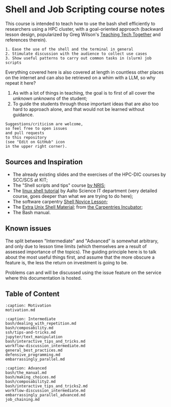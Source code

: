 # Shell and Job Scripting course notes

This course is intended to teach 
how to use the bash shell efficiently
to researchers using a HPC cluster,
with a goal-oriented approach
(backward lesson design,
popularized by Greg Wilson's 
[Teaching Tech Together](https://teachtogether.tech/en/)
and references therein).

```{objectives}
1. Ease the use of the shell and the terminal in general
2. Stimulate discussion with the audience to collect use cases
3. Show useful patterns to carry out common tasks in (slurm) job scripts
```


Everything covered here
is also covered at length 
in countless other places on the internet
and can also be retrieved on a whim with a LLM,
so why repeat it here?
1. As with a lot of things in teaching,
the goal is to first of all cover 
the *unknown unknowns* of the student;
2. To guide the students
through those important ideas
that are also too hard to approach alone,
and that would not be learned 
without guidance.

```{admonition} Suggestions welcome!
Suggestions/criticism are welcome,
so feel free to open issues 
and pull requests 
to this repository
(see "Edit on GitHub" icon
in the upper right corner).
```

## Sources and Inspiration

- The already existing slides and the exercises of the HPC-DIC courses by SCC/SCS at KIT;
- The "Shell scripts and tips" course [by NRIS](https://training.pages.sigma2.no/tutorials/shell-scripts-and-tips/);
- The [linux shell tutorial](https://aaltoscicomp.github.io/linux-shell/) by Aalto Science IT department (very detailed course, goes deeper than what we are trying to do here);
- The software carpentry [Shell Novice Lesson](https://swcarpentry.github.io/shell-novice/);
- The [Extra Unix Shell Material](https://carpentries-incubator.github.io/shell-extras/);
  from [the Carpentries Incubator](https://github.com/carpentries-incubator/proposals/#the-carpentries-incubator);
- The Bash manual.


## Known issues

The split between "Intermediate" and "Advanced" 
is somewhat arbitrary, 
and only due to lesson time limits
(which themselves are a result of assessed importance of the topics).
The guiding principle here is 
to talk about the most useful things first,
and assume that the more obscure a feature is, 
the less the return on investment is going to be.

Problems can and will be discussed 
using the issue feature 
on the service where this documentation is hosted.


## Table of Content

```{toctree}
:caption: Motivation
motivation.md
```
```{toctree}
:caption: Intermediate 
bash/dealing_with_repetition.md
bash/composability.md
ssh/tips-and-tricks.md
jupyter/text_manipulation
bash/interactive_tips_and_tricks.md
workflow-discussion_intermediate.md
general_best_practices.md
defensive_programming.md
embarrassingly_parallel.md
```
```{toctree}
:caption: Advanced 
bash/the_manual.md
bash/making_choices.md
bash/composability2.md
bash/interactive_tips_and_tricks2.md
workflow-discussion_intermediate.md
embarrassingly_parallel_advanced.md
job_chaining.md
```



